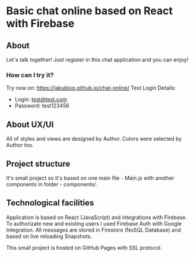 # Basic chat online based on React with Firebase

## About

Let's talk together! Just register in this chat application and you can enjoy!

### How can I try it?

Try now on: https://jakublog.github.io/chat-online/
Test Login Details:

- Login: test@test.com
- Password: test123456

## About UX/UI

All of styles and views are designed by Author.
Colors were selected by Author too.

## Project structure

It's small project so it's based on one main file - Main.js
with another components in folder - components/.

## Technological facilities

Application is based on React (JavaScript) and integrations with Firebase.
To authorizate new and existing users I used Firebase Auth with Google Integration.
All messages are stored in Firestore (NoSQL Database) and based on live reloading Snapshots.

This small project is hosted on GitHub Pages with SSL protocol.
